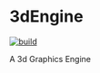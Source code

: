 # 3dEngine
[![build](https://github.com/LDprg/3dEngine/actions/workflows/build.yml/badge.svg?branch=main)](https://github.com/LDprg/3dEngine/actions/workflows/build.yml)

A 3d Graphics Engine
